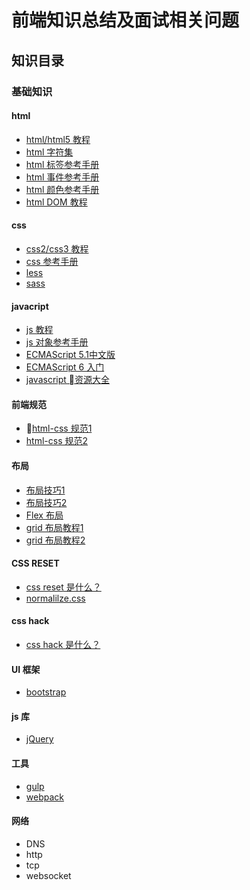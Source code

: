 # 前端知识总结及面试相关问题

## 知识目录

### 基础知识

#### html

- [html/html5 教程](http://www.runoob.com/html/html-tutorial.html)
- [html 字符集](http://www.runoob.com/charsets/html-charsets.html)
- [html 标签参考手册](http://www.runoob.com/tags/html-reference.html)
- [html 事件参考手册](http://www.runoob.com/tags/ref-eventattributes.html)
- [html 颜色参考手册](http://www.runoob.com/tags/html-colorname.html)
- [html DOM 教程](http://www.runoob.com/htmldom/htmldom-tutorial.html)

#### css

- [css2/css3 教程](http://www.runoob.com/css/css-tutorial.html)
- [css 参考手册](http://www.runoob.com/cssref/css-reference.html)
- [less](http://less.bootcss.com/)
- [sass](https://www.sass.hk/guide/)

#### javacript

- [js 教程](http://www.runoob.com/js/js-tutorial.html)
- [js 对象参考手册](http://www.runoob.com/jsref/jsref-tutorial.html)
- [ECMAScript 5.1中文版](http://lzw.me/pages/ecmascript/)
- [ECMAScript 6 入门](http://es6.ruanyifeng.com/)
- [javascript 资源大全](https://github.com/jobbole/awesome-javascript-cn)

#### 前端规范

- [html-css 规范1](http://www.runoob.com/w3cnote/html-css-guide.html)
- [html-css 规范2](https://github.com/doyoe/html-css-guide)

#### 布局

- [布局技巧1](http://www.imooc.com/article/2235)
- [布局技巧2](http://nec.netease.com/library/category/#grid)
- [Flex 布局](http://www.ruanyifeng.com/blog/2015/07/flex-grammar.html?utm_source=tuicool)
- [grid 布局教程1](http://www.w3cplus.com/css3/line-base-placement-layout.html)
- [grid 布局教程2](http://www.jianshu.com/p/d183265a8dad)

#### CSS RESET

- [css reset 是什么？](http://baike.baidu.com/item/reset.css)
- [normalilze.css](https://github.com/necolas/normalize.css)

#### css hack

- [css hack 是什么？](http://baike.baidu.com/item/css%20hack)

#### UI 框架

- [bootstrap]()


#### js 库

- [jQuery]()

#### 工具

- [gulp]()
- [webpack]()


#### 网络

- DNS
- http
- tcp
- websocket
 